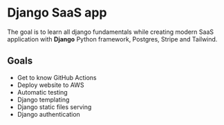 # Django SaaS app

The goal is to learn all django fundamentals while creating modern SaaS application
with **Django** Python framework, Postgres, Stripe and Tailwind.

## Goals

- Get to know GitHub Actions
- Deploy website to AWS
- Automatic testing
- Django templating
- Django static files serving
- Django authentication